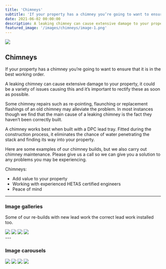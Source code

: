 ```yaml
---
title: 'Chimneys'
subtitle: 'If your property has a chimney you’re going to want to ensure that it is in the best working order.'
date: 2021-06-02 00:00:00
description: A leaking chimney can cause extensive damage to your property, it could be a variety of issues causing this and it’s important to rectify these as soon as possible.
featured_image: '/images/chimneys/image-1.png'
---
```


![](/images/chimneys/image-1.png)

## Chimneys

If your property has a chimney you’re going to want to ensure that it is in the best working order.

A leaking chimney can cause extensive damage to your property, it could be a variety of issues causing this and it’s important to rectify these as soon as possible.

Some chimney repairs such as re-pointing, flaunching or replacement flashings of an old chimney may alleviate the problem. In most instances though we find that the main cause of a leaking chimney is the fact they haven’t been correctly built. 

A chimney works best when built with a DPC lead tray. Fitted during the construction process, it eliminates the chance of water penetrating the stack and finding its way into your property.

Here are some examples of our chimney builds, but we also carry out chimney maintenance. Please give us a call so we can give you a solution to any problems you may be experiencing.

Chimneys:

* Add value to your property
* Working with experienced HETAS certified engineers
* Peace of mind

---

### Image galleries

Some of our re-builds with new lead work the correct lead work installed too.

<div class="gallery" data-columns="3">
	<img src="/images/chimneys/image-1.png">
	<img src="/images/chimneys/image-2.png">
	<img src="/images/chimneys/image-3.png">
	<img src="/images/chimneys/image-4.png">
</div>
---

### Image carousels

<div class="gallery" data-columns="1">
	<img src="/images/chimneys/image-1.png">
	<img src="/images/chimneys/image-2.png">
	<img src="/images/chimneys/image-3.png">
	<img src="/images/chimneys/image-4.png">
</div>
